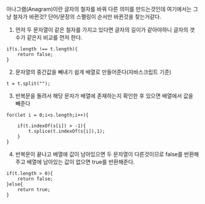 아나그램(Anagram)이란 글자의 철자를 바꿔 다른 의미를 만드는것인데 여기에서는 그냥 철자가 바뀐것? 단어/문장의 스펠링이 순서만 바뀐것을 찾는거같다.

1. 먼저 두 문자열이 같은 철자를 가지고 있다면 글자의 길이가 같아야하니 글자의 갯수가 같은지 비교를 먼저 한다.
```
if(s.length !== t.length){
    return false;
}
```

2. 문자열의 중간값을 빼내기 쉽게 배열로 만들어준다(자바스크립트 기준)
```
t = t.split("");
```

3. 반복문을 돌려서 해당 문자가 배열에 존재하는지 확인한 후 있으면 배열에서 값을 빼준다
```
for(let i = 0;i<s.length;i++){

    if(t.indexOf(s[i]) > -1){
        t.splice(t.indexOf(s[i]),1);
    }
}
```

4. 반복문이 끝나고 배열에 값이 남아있으면 두 문자열이 다른것이므로 false를 반환해주고 배열에 남아있는 값이 없으면 true를 반환해준다.
```
if(t.length > 0){
    return false;
}else{
    return true;
}
```
